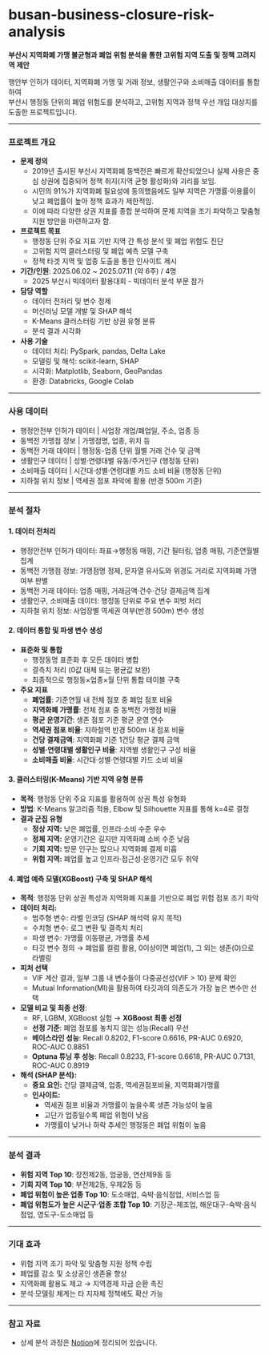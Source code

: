 # busan-business-closure-risk-analysis
**부산시 지역화폐 가맹 불균형과 폐업 위험 분석을 통한 고위험 지역 도출 및 정책 고려지역 제안**

행안부 인허가 데이터, 지역화폐 가맹 및 거래 정보, 생활인구와 소비매출 데이터를 통합하여  
부산시 행정동 단위의 폐업 위험도를 분석하고, 고위험 지역과 정책 우선 개입 대상지를 도출한 프로젝트입니다.

---

### 프로젝트 개요
- **문제 정의**
   - 2019년 출시된 부산시 지역화폐 동백전은 빠르게 확산되었으나 실제 사용은 중심 상권에 집중되어 정책 취지(지역 균형 활성화)와 괴리를 보임.
   - 시민의 91%가 지역화폐 필요성에 동의했음에도 일부 지역은 가맹률·이용률이 낮고 폐업률이 높아 정책 효과가 제한적임.  
   - 이에 따라 다양한 상권 지표를 종합 분석하여 문제 지역을 조기 파악하고 맞춤형 지원 방안을 마련하고자 함. 
- **프로젝트 목표**
   - 행정동 단위 주요 지표 기반 지역 간 특성 분석 및 폐업 위험도 진단
   - 고위험 지역 클러스터링 및 폐업 예측 모델 구축
   - 정책 타겟 지역 및 업종 도출을 통한 인사이트 제시  
- **기간/인원**: 2025.06.02 ~ 2025.07.11 (약 6주) / 4명
  - 2025 부산시 빅데이터 활용대회 - 빅데이터 분석 부문 참가
- **담당 역할**
  - 데이터 전처리 및 변수 정제
  - 머신러닝 모델 개발 및 SHAP 해석
  - K-Means 클러스터링 기반 상권 유형 분류
  - 분석 결과 시각화  
- **사용 기술**
   - 데이터 처리: PySpark, pandas, Delta Lake  
   - 모델링 및 해석: scikit-learn, SHAP  
   - 시각화: Matplotlib, Seaborn, GeoPandas
   - 환경: Databricks, Google Colab
 
--- 

### 사용 데이터  
- 행정안전부 인허가 데이터 | 사업장 개업/폐업일, 주소, 업종 등 
- 동백전 가맹점 정보 | 가맹점명, 업종, 위치 등 
- 동백전 거래 데이터 | 행정동-업종 단위 월별 거래 건수 및 금액 
- 생활인구 데이터 | 성별·연령대별 유동/주거인구 (행정동 단위) 
- 소비매출 데이터 | 시간대·성별·연령대별 카드 소비 비율 (행정동 단위) 
- 지하철 위치 정보 | 역세권 점포 파악에 활용 (반경 500m 기준) 

---  

### 분석 절차  
#### 1. 데이터 전처리 
   - 행정안전부 인허가 데이터: 좌표→행정동 매핑, 기간 필터링, 업종 매핑, 기준연월별 집계
   - 동백전 가맹점 정보: 가맹점명 정제, 문자열 유사도와 위경도 거리로 지역화폐 가맹 여부 판별
   - 동백전 거래 데이터: 업종 매핑, 거래금액·건수·건당 결제금액 집계
   - 생활인구, 소비매출 데이터: 행정동 단위로 주요 변수 피벗 처리
   - 지하철 위치 정보: 사업장별 역세권 여부(반경 500m) 변수 생성 
#### 2. 데이터 통합 및 파생 변수 생성  
   - **표준화 및 통합**
     - 행정동명 표준화 후 모든 데이터 병합
     - 결측치 처리 (0값 대체 또는 평균값 보완)
     - 최종적으로 행정동×업종×월 단위 통합 테이블 구축
  - **주요 지표**
      - **폐업률**: 기준연월 내 전체 점포 중 폐업 점포 비율  
      - **지역화폐 가맹률**: 전체 점포 중 동백전 가맹점 비율  
      - **평균 운영기간**: 생존 점포 기준 평균 운영 연수  
      - **역세권 점포 비율**: 지하철역 반경 500m 내 점포 비율  
      - **건당 결제금액**: 지역화폐 기준 1건당 평균 결제 금액  
      - **성별·연령대별 생활인구 비율**: 지역별 생활인구 구성 비율  
      - **소비매출 비율**: 시간대·성별·연령대별 카드 소비 비율  
#### 3. 클러스터링(K-Means) 기반 지역 유형 분류  
   - **목적**: 행정동 단위 주요 지표를 활용하여 상권 특성 유형화
   - **방법**: K-Means 알고리즘 적용, Elbow 및 Silhouette 지표를 통해 k=4로 결정  
   - **결과 군집 유형**
     - **정상 지역:** 낮은 폐업률, 인프라·소비 수준 우수
     - **정체 지역:** 운영기간은 길지만 지역화폐 소비 수준 낮음
     - **기회 지역:** 방문 인구는 많으나 지역화폐 결제 미흡
     - **위험 지역:** 폐업률 높고 인프라·접근성·운영기간 모두 취약
#### 4. 폐업 예측 모델(XGBoost) 구축 및 SHAP 해석  
   - **목적**: 행정동 단위 상권 특성과 지역화폐 지표를 기반으로 폐업 위험 점포 조기 파악  
   - **데이터 처리:**      
     - 범주형 변수: 라벨 인코딩 (SHAP 해석력 유지 목적)  
     - 수치형 변수: 로그 변환 및 결측치 처리  
     - 파생 변수: 가맹률 이동평균, 가맹률 추세
     - 타깃 변수 정의 → 폐업률 컬럼 활용, 0이상이면 폐업(1), 그 외는 생존(0)으로 라벨링
   - **피처 선택**
     - VIF 계산 결과, 일부 그룹 내 변수들이 다중공선성(VIF > 10) 문제 확인
     - Mutual Information(MI)을 활용하여 타깃과의 의존도가 가장 높은 변수만 선택  
  - **모델 비교 및 최종 선정**:
     - RF, LGBM, XGBoost 실험 → **XGBoost 최종 선정**  
     - **선정 기준**: 폐업 점포를 놓치지 않는 성능(Recall) 우선
     - **베이스라인 성능**: Recall 0.8202, F1-score 0.6616, PR-AUC 0.6920, ROC-AUC 0.8851  
     - **Optuna 튜닝 후 성능**: Recall 0.8233, F1-score 0.6618, PR-AUC 0.7131, ROC-AUC 0.8919  
- **해석 (SHAP 분석):**  
  - **중요 요인:** 건당 결제금액, 업종, 역세권점포비율, 지역화폐가맹률  
  - **인사이트:**  
    - 역세권 점포 비율과 가맹률이 높을수록 생존 가능성이 높음  
    - 고단가 업종일수록 폐업 위험이 낮음  
    - 가맹률이 낮거나 하락 추세인 행정동은 폐업 위험이 높음
      
---

### 분석 결과  
- **위험 지역 Top 10**: 장전제2동, 엄궁동, 연산제9동 등
- **기회 지역 Top 10**: 부전제2동, 우제2동 등
- **폐업 위험이 높은 업종 Top 10**: 도소매업, 숙박·음식점업, 서비스업 등 
- **폐업 위험도가 높은 시군구·업종 조합 Top 10**: 기장군-제조업, 해운대구-숙박·음식점업, 영도구-도소매업 등 

--- 

### 기대 효과 
- 위험 지역 조기 파악 및 맞춤형 지원 정책 수립
- 폐업률 감소 및 소상공인 생존율 향상
- 지역화폐 활용도 제고 → 지역경제 자금 순환 촉진
- 분석·모델링 체계는 타 지자체 정책에도 확산 가능

--- 

### 참고 자료 
- 상세 분석 과정은 [Notion](https://www.notion.so/2229627a91c780be8dcdd420b011930f?v=8d37600a577e46f1bcec447df314b4a6&source=copy_link)에 정리되어 있습니다. 
